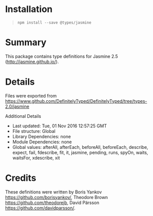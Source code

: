 # Installation

> `npm install --save @types/jasmine`

# Summary

This package contains type definitions for Jasmine 2.5
(http://jasmine.github.io/).

# Details

Files were exported from
https://www.github.com/DefinitelyTyped/DefinitelyTyped/tree/types-2.0/jasmine

Additional Details

-   Last updated: Tue, 01 Nov 2016 12:57:25 GMT
-   File structure: Global
-   Library Dependencies: none
-   Module Dependencies: none
-   Global values: afterAll, afterEach, beforeAll, beforeEach, describe, expect,
    fail, fdescribe, fit, it, jasmine, pending, runs, spyOn, waits, waitsFor,
    xdescribe, xit

# Credits

These definitions were written by Boris Yankov
<https://github.com/borisyankov/>, Theodore Brown
<https://github.com/theodorejb>, David Pärsson
<https://github.com/davidparsson/>.
